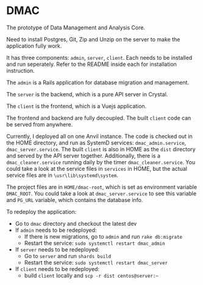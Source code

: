 # DMAC
The prototype of Data Management and Analysis Core.
  
Need to install Postgres, Git, Zip and Unzip on the server to make the application fully work.

It has three components: `admin`, `server`, `client`. Each needs to be installed and run seperately. Refer to the README inside each for installation instruction.


The `admin` is a Rails application for database migration and management.

The `server` is the backend, which is a pure API server in Crystal.

The `client` is the frontend, which is a Vuejs application.

The frontend and backend are fully decoupled. The built `client` code can be served from anywhere.

Currently, I deployed all on one Anvil instance. The code is checked out in the HOME directory, and run as SystemD services: `dmac_admin.service`, `dmac_server.service`. The built `client` is also in HOME as the `dist` directory and served by the API server together. Additionally, there is a `dmac_cleaner.service` running daily by the timer `dmac_cleaner.service`. You could take a look at the service files in `services` in HOME, but the actual service files are in `\usr\lib\systemd\system`.

The project files are in `HOME/dmac-root`, which is set as environment variable `DMAC_ROOT`. You could take a look at `dmac_server.service` to see this variable and `PG_URL` variable, which contains the database info.

To redeploy the application:
* Go to `dmac` directory and checkout the latest dev
* If `admin` needs to be redeployed:
  - If there is new migrations, go to `admin` and run `rake db:migrate`
  - Restart the service: `sudo systemctl restart dmac_admin`
* If `server` needs to be redeployed:
  - Go to `server` and run `shards build`
  - Restart the service: `sudo systemctl restart dmac_server`
* If `client` needs to be redeployed:
  - build `client` locally and `scp -r dist centos@server:~`
